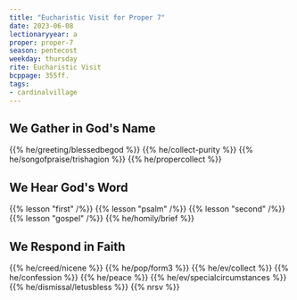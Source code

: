 ```yaml
---
title: "Eucharistic Visit for Proper 7"
date: 2023-06-08
lectionaryyear: a
proper: proper-7
season: pentecost
weekday: thursday
rite: Eucharistic Visit
bcppage: 355ff.
tags:
- cardinalvillage
---
```

## We Gather in God's Name
{{% he/greeting/blessedbegod %}}
{{% he/collect-purity %}}
{{% he/songofpraise/trishagion %}}
{{% he/propercollect %}}
## We Hear God's Word
{{% lesson "first" /%}}
{{% lesson "psalm" /%}}
{{% lesson "second" /%}}
{{% lesson "gospel" /%}}
{{% he/homily/brief %}}
## We Respond in Faith
{{% he/creed/nicene %}}
{{% he/pop/form3 %}}
{{% he/ev/collect %}}
{{% he/confession %}}
{{% he/peace %}}
{{% he/ev/specialcircumstances %}}
{{% he/dismissal/letusbless %}}
{{% nrsv %}}

